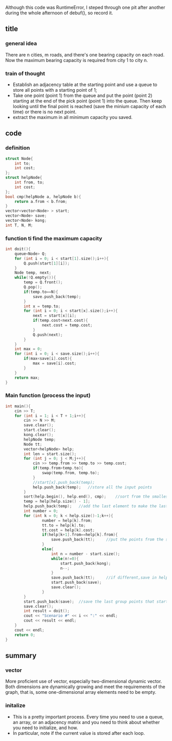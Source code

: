 


Although this code was RuntimeError, I steped through one pit after another during the whole afternoon of debuf(), so record it.

## title

### general idea

There are n cities, m roads, and there's one bearing capacity on each road. Now the maximum bearing capacity is required from city 1 to city n.

### train of thought

* Establish an adjacency table at the starting point and use a queue to store all points with a starting point of 1;
* Take one point (point 1) from the queue and put the point (point 2) starting at the end of the pick point (point 1) into the queue. Then keep looking until the final point is reached (save the minium capacity of each time) or there is no next point.
* extract the maximum in all minimum capacity you saved.

## code

### definition

``` c++
struct Node{
    int to;
    int cost;
};
struct helpNode{
    int from, to;
    int cost;
};
bool cmp(helpNode a, helpNode b){
    return a.from < b.from;
}
vector<vector<Node> > start;
vector<Node> save;
vector<Node> kong;
int T, N, M;
```

### function ti find the maximum capacity

``` c++
int doit(){
    queue<Node> Q;
    for (int i = 0; i < start[1].size();i++){
        Q.push(start[1][i]);
    }
    Node temp, next;
    while(!Q.empty()){
        temp = Q.front();
        Q.pop();
        if(temp.to==N){
            save.push_back(temp);
        }
        int x = temp.to;
        for (int i = 0; i < start[x].size();i++){
            next = start[x][i];
            if(temp.cost<next.cost){
                next.cost = temp.cost;
            }
            Q.push(next);
        }
    }
    int max = 0;
    for (int i = 0; i < save.size();i++){
        if(max<save[i].cost){
            max = save[i].cost;
        }
    }
    return max;
}
```

### Main function (process the input)

``` c++
int main(){
    cin >> T;
    for (int i = 1; i < T + 1;i++){
        cin >> N >> M;
        save.clear();
        start.clear();
        kong.clear();
        helpNode temp;
        Node tt;
        vector<helpNode> help;
        int len = start.size();
        for (int j = 0; j < M;j++){
            cin >> temp.from >> temp.to >> temp.cost;
            if(temp.from>temp.to){
                swap(temp.from, temp.to);
            }
            //start[x].push_back(temp);
            help.push_back(temp);   //store all the input points
        }
        sort(help.begin(), help.end(), cmp);    //sort from the smalles to the biggest
        temp = help[help.size() - 1];
        help.push_back(temp);   //add the last element to make the last two must be the same
        int number = 0;
        for (int k = 0; k < help.size()-1;k++){
                number = help[k].from;
                tt.to = help[k].to;
                tt.cost = help[k].cost;
                if(help[k+1].from==help[k].from){
                    save.push_back(tt);     //put the points from the same starting point in an array
                }
                else{
                    int n = number - start.size();
                    while(n!=0){
                        start.push_back(kong);
                        n--;
                    }
                    save.push_back(tt);     //if different,save in help[k];
                    start.push_back(save);
                    save.clear();
                }
        }
        start.push_back(save);  //save the last group points that starting points were same
        save.clear();
        int result = doit();
        cout << "Scenario #" << i << ":" << endl;
        cout << result << endl;
    }
    cout << endl;
    return 0;
}
```

## summary

### vector 

More proficient use of vector, especially two-dimensional dynamic vector. Both dimensions are dynamically growing and meet the requirements of the graph, that is, some one-dimensional array elements need to be empty.

### initalize

* This is a pretty important process. Every time you need to use a queue, an array, or an adjacency matrix and you need to think about whether you need to initialize, and how.
* In particular, note if the current value is stored after each loop.